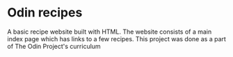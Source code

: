 <h1>Odin recipes</h1>
<p>A basic recipe website built with HTML. The website consists of a main index page which has links to a few recipes. This project was done as a part of The Odin Project's curriculum</p>